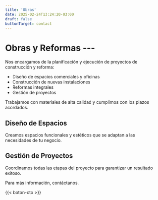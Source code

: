 ```yaml
---
title: 'Obras'
date: 2025-02-24T13:24:20-03:00
draft: false
buttonTarget: contact
---
```


# Obras y Reformas ---

Nos encargamos de la planificación y ejecución de proyectos de construcción y reforma:

* Diseño de espacios comerciales y oficinas
* Construcción de nuevas instalaciones
* Reformas integrales
* Gestión de proyectos

Trabajamos con materiales de alta calidad y cumplimos con los plazos acordados.

## Diseño de Espacios

Creamos espacios funcionales y estéticos que se adaptan a las necesidades de tu negocio.

## Gestión de Proyectos

Coordinamos todas las etapas del proyecto para garantizar un resultado exitoso.

Para más información, contáctanos.

{{< boton-cto >}}